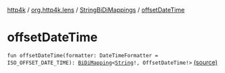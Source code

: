 [http4k](../../index.md) / [org.http4k.lens](../index.md) / [StringBiDiMappings](index.md) / [offsetDateTime](./offset-date-time.md)

# offsetDateTime

`fun offsetDateTime(formatter: DateTimeFormatter = ISO_OFFSET_DATE_TIME): `[`BiDiMapping`](../-bi-di-mapping/index.md)`<`[`String`](https://kotlinlang.org/api/latest/jvm/stdlib/kotlin/-string/index.html)`!, OffsetDateTime!>` [(source)](https://github.com/http4k/http4k/blob/master/http4k-core/src/main/kotlin/org/http4k/lens/BiDiMapping.kt#L73)